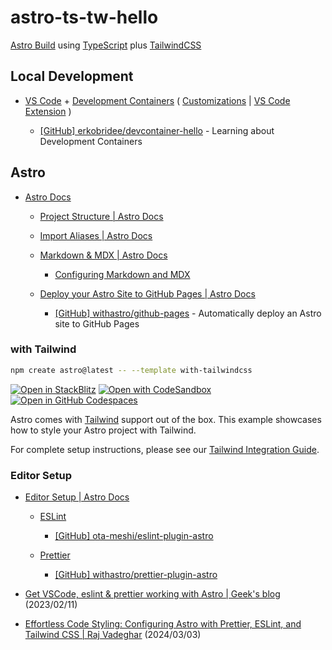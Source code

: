 # astro-ts-tw-hello

[Astro Build](https://astro.build/) using [TypeScript](https://www.typescriptlang.org/) plus [TailwindCSS](https://tailwindcss.com/)

## Local Development

- [VS Code](https://code.visualstudio.com/) + [Development Containers](https://containers.dev/) ( [Customizations](https://containers.dev/supporting#visual-studio-code) | [VS Code Extension](https://marketplace.visualstudio.com/items?itemName=ms-vscode-remote.remote-containers) )

  - [[GitHub] erkobridee/devcontainer-hello](https://github.com/erkobridee/devcontainer-hello) - Learning about Development Containers

## Astro

- [Astro Docs](https://docs.astro.build/en/getting-started/)

  - [Project Structure | Astro Docs](https://docs.astro.build/en/basics/project-structure/)

  - [Import Aliases | Astro Docs](https://docs.astro.build/en/guides/aliases/)

  - [Markdown & MDX | Astro Docs](https://docs.astro.build/en/guides/markdown-content/)

    - [Configuring Markdown and MDX](https://docs.astro.build/en/guides/markdown-content/#configuring-markdown-and-mdx)

  - [Deploy your Astro Site to GitHub Pages | Astro Docs](https://docs.astro.build/en/guides/deploy/github/)

    - [[GitHub] withastro/github-pages](https://github.com/withastro/github-pages) - Automatically deploy an Astro site to GitHub Pages

### with Tailwind

```sh
npm create astro@latest -- --template with-tailwindcss
```

[![Open in StackBlitz](https://developer.stackblitz.com/img/open_in_stackblitz.svg)](https://stackblitz.com/github/withastro/astro/tree/latest/examples/with-tailwindcss)
[![Open with CodeSandbox](https://assets.codesandbox.io/github/button-edit-lime.svg)](https://codesandbox.io/p/sandbox/github/withastro/astro/tree/latest/examples/with-tailwindcss)
[![Open in GitHub Codespaces](https://github.com/codespaces/badge.svg)](https://codespaces.new/withastro/astro?devcontainer_path=.devcontainer/with-tailwindcss/devcontainer.json)

Astro comes with [Tailwind](https://tailwindcss.com) support out of the box. This example showcases how to style your Astro project with Tailwind.

For complete setup instructions, please see our [Tailwind Integration Guide](https://docs.astro.build/en/guides/integrations-guide/tailwind).

### Editor Setup

- [Editor Setup | Astro Docs](https://docs.astro.build/en/editor-setup/)

  - [ESLint](https://docs.astro.build/en/editor-setup/#eslint)

    - [[GitHub] ota-meshi/eslint-plugin-astro](https://github.com/ota-meshi/eslint-plugin-astro)

  - [Prettier](https://docs.astro.build/en/editor-setup/#prettier)

    - [[GitHub] withastro/prettier-plugin-astro](https://github.com/withastro/prettier-plugin-astro)

- [Get VSCode, eslint & prettier working with Astro | Geek's blog](https://patheticgeek.dev/blog/astro-prettier-eslint-vscode) (2023/02/11)

- [Effortless Code Styling: Configuring Astro with Prettier, ESLint, and Tailwind CSS | Raj Vadeghar](https://r44j.dev/blog/beginner-s-guide-to-setting-up-astro-astro-prettier-eslint-tailwind-css/) (2024/03/03)

